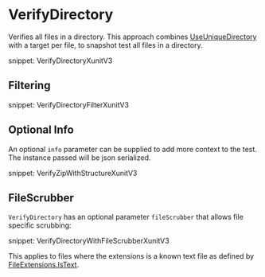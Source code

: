 # VerifyDirectory

Verifies all files in a directory. This approach combines [UseUniqueDirectory](/docs/naming.md#useuniquedirectory) with a target per file, to snapshot test all files in a directory.

snippet: VerifyDirectoryXunitV3


## Filtering

snippet: VerifyDirectoryFilterXunitV3


## Optional Info

An optional `info` parameter can be supplied to add more context to the test. The instance passed will be json serialized.

snippet: VerifyZipWithStructureXunitV3


## FileScrubber

`VerifyDirectory` has an optional parameter `fileScrubber` that allows file specific scrubbing:

snippet: VerifyDirectoryWithFileScrubberXunitV3

This applies to files where the extensions is a known text file as defined by [FileExtensions.IsText](https://github.com/VerifyTests/EmptyFiles#istext).